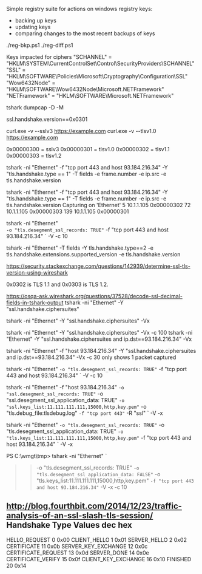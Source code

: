 Simple registry suite for actions on windows registry keys:
- backing up keys
- updating keys
- comparing changes to the most recent backups of keys

./reg-bkp.ps1
./reg-diff.ps1


Keys impacted for ciphers
"SCHANNEL" = "HKLM\SYSTEM\CurrentControlSet\Control\SecurityProviders\SCHANNEL"
"SSL" = "HKLM\SOFTWARE\Policies\Microsoft\Cryptography\Configuration\SSL"
"Wow6432Node" = "HKLM\SOFTWARE\Wow6432Node\Microsoft\.NETFramework" 
"NETFramework" = "HKLM\SOFTWARE\Microsoft\.NETFramework"

tshark
dumpcap -D -M

ssl.handshake.version==0x0301

curl.exe -v --sslv3 https://example.com
curl.exe -v --tlsv1.0 https://example.com

0x00000300 = sslv3
0x00000301 = tlsv1.0
0x00000302 = tlsv1.1
0x00000303 = tlsv1.2

tshark  -ni "Ethernet" -f "tcp port 443 and host 93.184.216.34" -Y "tls.handshake.type == 1" -T fields -e frame.number -e ip.src -e tls.handshake.version

tshark  -ni "Ethernet" -f "tcp port 443 and host 93.184.216.34" -Y "tls.handshake.type == 1" -T fields -e frame.number -e ip.src -e tls.handshake.version
Capturing on 'Ethernet'
5       10.1.1.105      0x00000302
72      10.1.1.105      0x00000303
139     10.1.1.105      0x00000301

tshark -ni "Ethernet" `                                                                                                 -o "tls.desegment_ssl_records: TRUE" `                                                                                  -f "tcp port 443 and host 93.184.216.34" `                                                                                -V -c 10   


 tshark -ni "Ethernet" -T fields -Y tls.handshake.type==2 -e tls.handshake.extensions.supported_version -e tls.handshake.version

https://security.stackexchange.com/questions/142939/determine-ssl-tls-version-using-wireshark

0x0302 is TLS 1.1 and 0x0303 is TLS 1.2.

https://osqa-ask.wireshark.org/questions/37528/decode-ssl-decimal-fields-in-tshark-output
tshark -ni "Ethernet" -Y "ssl.handshake.ciphersuites"

tshark -ni "Ethernet" -Y "ssl.handshake.ciphersuites" -Vx

tshark -ni "Ethernet" -Y "ssl.handshake.ciphersuites" -Vx -c 100
tshark -ni "Ethernet" -Y "ssl.handshake.ciphersuites and ip.dst==93.184.216.34" -Vx

tshark -ni "Ethernet" -f "host 93.184.216.34" -Y "ssl.handshake.ciphersuites and ip.dst==93.184.216.34" -Vx -c 30
only shows 1 packet captured


tshark -ni "Ethernet" `
-o "tls.desegment_ssl_records: TRUE" `
-f "tcp port 443 and host 93.184.216.34" `
-V -c 10



tshark -ni "Ethernet" -f "host 93.184.216.34" `
-o "ssl.desegment_ssl_records: TRUE" `
-o "ssl.desegment_ssl_application_data: TRUE" `
-o "ssl.keys_list:11.111.111.111,15000,http,key.pem" `
-o "tls.debug_file:tlsdebug.log" `
-f "tcp port 443" `
-R "ssl" `
-V -x


tshark -ni "Ethernet" `
-o "tls.desegment_ssl_records: TRUE" `
-o "tls.desegment_ssl_application_data: TRUE" `
-o "tls.keys_list:11.111.111.111,15000,http,key.pem" `
-f "tcp port 443 and host 93.184.216.34" `
-V -x

PS C:\wmgt\tmp> tshark -ni "Ethernet" `
>> -o "tls.desegment_ssl_records: TRUE" `
>> -o "tls.desegment_ssl_application_data: FALSE" `
>> -o "tls.keys_list:11.111.111.111,15000,http,key.pem" `
>> -f "tcp port 443 and host 93.184.216.34" `
>> -V -x -c 10

http://blog.fourthbit.com/2014/12/23/traffic-analysis-of-an-ssl-slash-tls-session/
  Handshake Type Values    dec      hex
   -------------------------------------
   HELLO_REQUEST              0     0x00
   CLIENT_HELLO               1     0x01
   SERVER_HELLO               2     0x02
   CERTIFICATE               11     0x0b
   SERVER_KEY_EXCHANGE       12     0x0c
   CERTIFICATE_REQUEST       13     0x0d
   SERVER_DONE               14     0x0e
   CERTIFICATE_VERIFY        15     0x0f
   CLIENT_KEY_EXCHANGE       16     0x10
   FINISHED                  20     0x14
